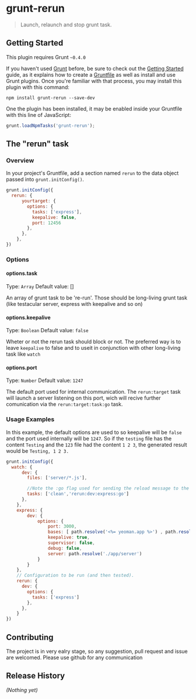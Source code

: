 # grunt-rerun

> Launch, relaunch and stop grunt task.

## Getting Started
This plugin requires Grunt `~0.4.0`

If you haven't used [Grunt](http://gruntjs.com/) before, be sure to check out the [Getting Started](http://gruntjs.com/getting-started) guide, as it explains how to create a [Gruntfile](http://gruntjs.com/sample-gruntfile) as well as install and use Grunt plugins. Once you're familiar with that process, you may install this plugin with this command:

```shell
npm install grunt-rerun --save-dev
```

One the plugin has been installed, it may be enabled inside your Gruntfile with this line of JavaScript:

```js
grunt.loadNpmTasks('grunt-rerun');
```

## The "rerun" task

### Overview
In your project's Gruntfile, add a section named `rerun` to the data object passed into `grunt.initConfig()`.

```js
grunt.initConfig({
  rerun: {
      yourtarget: {
        options: {
          tasks: ['express'],
          keepalive: false,
          port: 12456
        },
      },
    },
})
```

### Options

#### options.task
Type: `Array`
Default value: []

An array of grunt task to be 're-run'. Those should be long-living grunt task (like testacular server, express with keepalive and so on)

#### options.keepalive
Type: `Boolean`
Default value: `false`

Wheter or not the rerun task should block or not. The preferred way is to leave `keepalive` to false and to useit in conjunction
with other long-living task like `watch`

#### options.port
Type: `Number`
Default value: `1247`

The default port used for internal communication. The `rerun:target` task will launch a server listening on this port, wich will 
recive further comunication via the `rerun:target:task:go` task. 
### Usage Examples

In this example, the default options are used to so keepalive will be `false` and the port used internally will be `1247`. So if the `testing` file has the content `Testing` and the `123` file had the content `1 2 3`, the generated result would be `Testing, 1 2 3.`

```js
grunt.initConfig({
  watch: {
      dev: {
        files: ['server/*.js'],

        //Note the :go flag used for sending the reload message to the rerun server
        tasks: ['clean','rerun:dev:express:go']
      },
    },
    express: {
        dev: {
            options: {
                port: 3000,
                bases: [ path.resolve('<%= yeoman.app %>') , path.resolve('<%= yeoman.server %>/.public')],
                keepalive: true,
                supervisor: false,
                debug: false,
                server: path.resolve('./app/server')
            }
        }
    },
    // Configuration to be run (and then tested).
    rerun: {
      dev: {
        options: {
          tasks: ['express']
        },
      },
    }
})
```


## Contributing
The project is in very ealry stage, so any suggestion, pull request and issue are welcomed. 
Please use github for any communication

## Release History
_(Nothing yet)_
